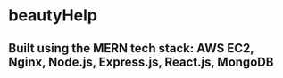 # beautyHelp
## Built using the MERN tech stack: AWS EC2, Nginx, Node.js, Express.js, React.js, MongoDB

